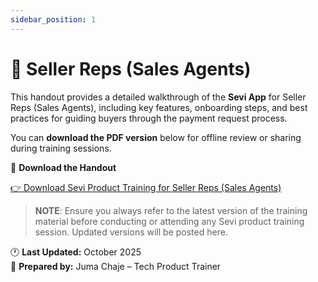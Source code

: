 ```yaml
---
sidebar_position: 1
---
```


# 📘 Seller Reps (Sales Agents)

This handout provides a detailed walkthrough of the **Sevi App** for Seller Reps (Sales Agents), including key features, onboarding steps, and best practices for guiding buyers through the payment request process.

You can **download the PDF version** below for offline review or sharing during training sessions.


📎 **Download the Handout**

[👉 Download Sevi Product Training for Seller Reps (Sales Agents)](/static/agent/sevi-product-training-for-seller-reps-sales-agents-final-edition-03-10-25.pdf)


> **NOTE**: Ensure you always refer to the latest version of the training material before conducting or attending any Sevi product training session. Updated versions will be posted here.


🕐 **Last Updated:** October 2025  
👤 **Prepared by:** Juma Chaje – Tech Product Trainer
